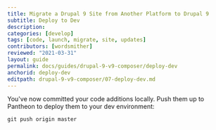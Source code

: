 ```yaml
---
title: Migrate a Drupal 9 Site from Another Platform to Drupal 9
subtitle: Deploy to Dev
description: 
categories: [develop]
tags: [code, launch, migrate, site, updates]
contributors: [wordsmither]
reviewed: "2021-03-31"
layout: guide
permalink: docs/guides/drupal-9-v9-composer/deploy-dev
anchorid: deploy-dev
editpath: drupal-9-v9-composer/07-deploy-dev.md
---
```

You've now committed your code additions locally. Push them up to Pantheon to deploy them to your dev environment:


```bash{promptUser:user}
git push origin master